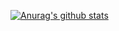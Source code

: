 [![Anurag's github stats](https://github-readme-stats.vercel.app/api?username=Lornatang?theme=dark)](https://github.com/anuraghazra/github-readme-stats)
